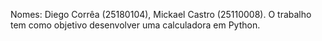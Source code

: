 Nomes: Diego Corrêa (25180104), Mickael Castro (25110008).
O trabalho tem como objetivo desenvolver uma calculadora em Python.


